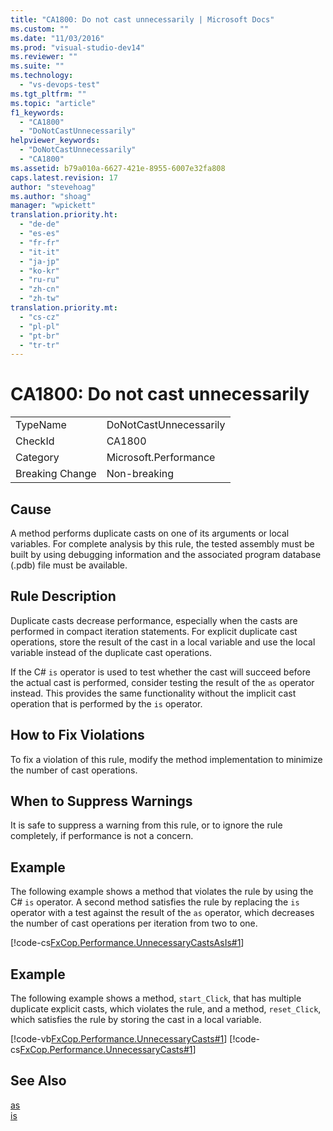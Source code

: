 ```yaml
---
title: "CA1800: Do not cast unnecessarily | Microsoft Docs"
ms.custom: ""
ms.date: "11/03/2016"
ms.prod: "visual-studio-dev14"
ms.reviewer: ""
ms.suite: ""
ms.technology: 
  - "vs-devops-test"
ms.tgt_pltfrm: ""
ms.topic: "article"
f1_keywords: 
  - "CA1800"
  - "DoNotCastUnnecessarily"
helpviewer_keywords: 
  - "DoNotCastUnnecessarily"
  - "CA1800"
ms.assetid: b79a010a-6627-421e-8955-6007e32fa808
caps.latest.revision: 17
author: "stevehoag"
ms.author: "shoag"
manager: "wpickett"
translation.priority.ht: 
  - "de-de"
  - "es-es"
  - "fr-fr"
  - "it-it"
  - "ja-jp"
  - "ko-kr"
  - "ru-ru"
  - "zh-cn"
  - "zh-tw"
translation.priority.mt: 
  - "cs-cz"
  - "pl-pl"
  - "pt-br"
  - "tr-tr"
---
```

# CA1800: Do not cast unnecessarily
|||  
|-|-|  
|TypeName|DoNotCastUnnecessarily|  
|CheckId|CA1800|  
|Category|Microsoft.Performance|  
|Breaking Change|Non-breaking|  
  
## Cause  
 A method performs duplicate casts on one of its arguments or local variables. For complete analysis by this rule, the tested assembly must be built by using debugging information and the associated program database (.pdb) file must be available.  
  
## Rule Description  
 Duplicate casts decrease performance, especially when the casts are performed in compact iteration statements. For explicit duplicate cast operations, store the result of the cast in a local variable and use the local variable instead of the duplicate cast operations.  
  
 If the C# `is` operator is used to test whether the cast will succeed before the actual cast is performed, consider testing the result of the `as` operator instead. This provides the same functionality without the implicit cast operation that is performed by the `is` operator.  
  
## How to Fix Violations  
 To fix a violation of this rule, modify the method implementation to minimize the number of cast operations.  
  
## When to Suppress Warnings  
 It is safe to suppress a warning from this rule, or to ignore the rule completely, if performance is not a concern.  
  
## Example  
 The following example shows a method that violates the rule by using the C# `is` operator. A second method satisfies the rule by replacing the `is` operator with a test against the result of the `as` operator, which decreases the number of cast operations per iteration from two to one.  
  
 [!code-cs[FxCop.Performance.UnnecessaryCastsAsIs#1](../code-quality/codesnippet/CSharp/ca1800-do-not-cast-unnecessarily_1.cs)]  
  
## Example  
 The following example shows a method, `start_Click`, that has multiple duplicate explicit casts, which violates the rule, and a method, `reset_Click`, which satisfies the rule by storing the cast in a local variable.  
  
 [!code-vb[FxCop.Performance.UnnecessaryCasts#1](../code-quality/codesnippet/VisualBasic/ca1800-do-not-cast-unnecessarily_2.vb)]
 [!code-cs[FxCop.Performance.UnnecessaryCasts#1](../code-quality/codesnippet/CSharp/ca1800-do-not-cast-unnecessarily_2.cs)]  
  
## See Also  
 [as](/dotnet/csharp/language-reference/keywords/as)   
 [is](/dotnet/csharp/language-reference/keywords/is)
